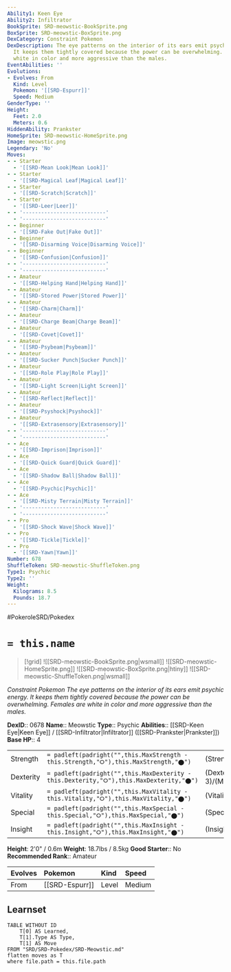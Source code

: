 ```yaml
---
Ability1: Keen Eye
Ability2: Infiltrator
BookSprite: SRD-meowstic-BookSprite.png
BoxSprite: SRD-meowstic-BoxSprite.png
DexCategory: Constraint Pokemon
DexDescription: The eye patterns on the interior of its ears emit psychic energy.
  It keeps them tightly covered because the power can be overwhelming. Females are
  white in color and more aggressive than the males.
EventAbilities: ''
Evolutions:
- Evolves: From
  Kind: Level
  Pokemon: '[[SRD-Espurr]]'
  Speed: Medium
GenderType: ''
Height:
  Feet: 2.0
  Meters: 0.6
HiddenAbility: Prankster
HomeSprite: SRD-meowstic-HomeSprite.png
Image: meowstic.png
Legendary: 'No'
Moves:
- - Starter
  - '[[SRD-Mean Look|Mean Look]]'
- - Starter
  - '[[SRD-Magical Leaf|Magical Leaf]]'
- - Starter
  - '[[SRD-Scratch|Scratch]]'
- - Starter
  - '[[SRD-Leer|Leer]]'
- - '---------------------------'
  - '---------------------------'
- - Beginner
  - '[[SRD-Fake Out|Fake Out]]'
- - Beginner
  - '[[SRD-Disarming Voice|Disarming Voice]]'
- - Beginner
  - '[[SRD-Confusion|Confusion]]'
- - '---------------------------'
  - '---------------------------'
- - Amateur
  - '[[SRD-Helping Hand|Helping Hand]]'
- - Amateur
  - '[[SRD-Stored Power|Stored Power]]'
- - Amateur
  - '[[SRD-Charm|Charm]]'
- - Amateur
  - '[[SRD-Charge Beam|Charge Beam]]'
- - Amateur
  - '[[SRD-Covet|Covet]]'
- - Amateur
  - '[[SRD-Psybeam|Psybeam]]'
- - Amateur
  - '[[SRD-Sucker Punch|Sucker Punch]]'
- - Amateur
  - '[[SRD-Role Play|Role Play]]'
- - Amateur
  - '[[SRD-Light Screen|Light Screen]]'
- - Amateur
  - '[[SRD-Reflect|Reflect]]'
- - Amateur
  - '[[SRD-Psyshock|Psyshock]]'
- - Amateur
  - '[[SRD-Extrasensory|Extrasensory]]'
- - '---------------------------'
  - '---------------------------'
- - Ace
  - '[[SRD-Imprison|Imprison]]'
- - Ace
  - '[[SRD-Quick Guard|Quick Guard]]'
- - Ace
  - '[[SRD-Shadow Ball|Shadow Ball]]'
- - Ace
  - '[[SRD-Psychic|Psychic]]'
- - Ace
  - '[[SRD-Misty Terrain|Misty Terrain]]'
- - '---------------------------'
  - '---------------------------'
- - Pro
  - '[[SRD-Shock Wave|Shock Wave]]'
- - Pro
  - '[[SRD-Tickle|Tickle]]'
- - Pro
  - '[[SRD-Yawn|Yawn]]'
Number: 678
ShuffleToken: SRD-meowstic-ShuffleToken.png
Type1: Psychic
Type2: ''
Weight:
  Kilograms: 8.5
  Pounds: 18.7
---
```


#PokeroleSRD/Pokedex

# `= this.name`

> [!grid]
> ![[SRD-meowstic-BookSprite.png|wsmall]]
> ![[SRD-meowstic-HomeSprite.png]]
> ![[SRD-meowstic-BoxSprite.png|htiny]]
> ![[SRD-meowstic-ShuffleToken.png|wsmall]]


*Constraint Pokemon*
*The eye patterns on the interior of its ears emit psychic energy. It keeps them tightly covered because the power can be overwhelming. Females are white in color and more aggressive than the males.*

**DexID**:: 0678
**Name**:: Meowstic
**Type**:: Psychic
**Abilities**:: [[SRD-Keen Eye|Keen Eye]] / [[SRD-Infiltrator|Infiltrator]] ([[SRD-Prankster|Prankster]])
**Base HP**:: 4

|           |                                                                                        |                                          |
| --------- | -------------------------------------------------------------------------------------- | ---------------------------------------- |
| Strength  | `= padleft(padright("",this.MaxStrength - this.Strength,"⭘"),this.MaxStrength,"⬤")`    | (Strength::2)/(MaxStrength::4)   |
| Dexterity | `= padleft(padright("",this.MaxDexterity - this.Dexterity,"⭘"),this.MaxDexterity,"⬤")` | (Dexterity:: 3)/(MaxDexterity::6) |
| Vitality  | `= padleft(padright("",this.MaxVitality - this.Vitality,"⭘"),this.MaxVitality,"⬤")`    | (Vitality::2)/(MaxVitality::5)   |
| Special   | `= padleft(padright("",this.MaxSpecial - this.Special,"⭘"),this.MaxSpecial,"⬤")`       | (Special::2)/(MaxSpecial::5)     |
| Insight   | `= padleft(padright("",this.MaxInsight - this.Insight,"⭘"),this.MaxInsight,"⬤")`       | (Insight::2)/(MaxInsight::5)     |

**Height**: 2'0" / 0.6m
**Weight**: 18.7lbs / 8.5kg
**Good Starter**:: No
**Recommended Rank**:: Amateur

| Evolves   | Pokemon        | Kind   | Speed   |
|:----------|:---------------|:-------|:--------|
| From      | [[SRD-Espurr]] | Level  | Medium  |

## Learnset

```dataview
TABLE WITHOUT ID
    T[0] AS Learned,
    T[1].Type AS Type,
    T[1] AS Move
FROM "SRD/SRD-Pokedex/SRD-Meowstic.md"
flatten moves as T
where file.path = this.file.path
```
